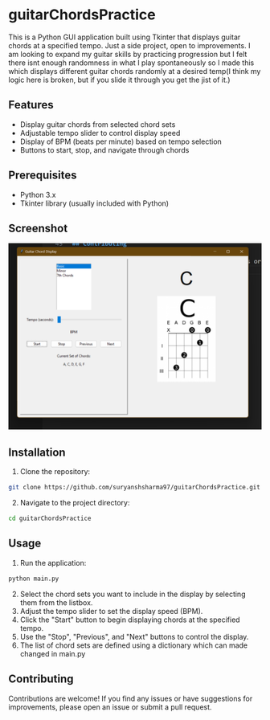# guitarChordsPractice

This is a Python GUI application built using Tkinter that displays guitar chords at a specified tempo. Just a side project, open to improvements. I am looking to expand my guitar skills by practicing progression but I felt there isnt enough randomness in what I play spontaneously so I made this which displays different guitar chords randomly at a desired temp(I think my logic here is broken, but if you slide it through you get the jist of it.)

## Features

- Display guitar chords from selected chord sets
- Adjustable tempo slider to control display speed
- Display of BPM (beats per minute) based on tempo selection
- Buttons to start, stop, and navigate through chords

## Prerequisites

- Python 3.x
- Tkinter library (usually included with Python)

## Screenshot

![ScreenShot](screenshot.png)

## Installation

1. Clone the repository:

```bash
git clone https://github.com/suryanshsharma97/guitarChordsPractice.git
```

2. Navigate to the project directory:

```bash
cd guitarChordsPractice
```

## Usage

1. Run the application:

```bash
python main.py
```

2. Select the chord sets you want to include in the display by selecting them from the listbox.
3. Adjust the tempo slider to set the display speed (BPM).
4. Click the "Start" button to begin displaying chords at the specified tempo.
5. Use the "Stop", "Previous", and "Next" buttons to control the display.
6. The list of chord sets are defined using a dictionary which can made changed in main.py

## Contributing

Contributions are welcome! If you find any issues or have suggestions for improvements, please open an issue or submit a pull request.
